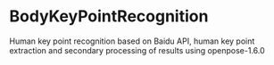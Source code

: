 # BodyKeyPointRecognition
Human key point recognition based on Baidu API, human key point extraction and secondary processing of results using openpose-1.6.0
